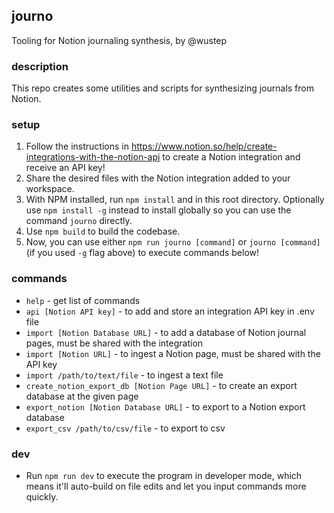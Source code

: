 ## journo
Tooling for Notion journaling synthesis, by @wustep

### description
This repo creates some utilities and scripts for synthesizing journals from Notion.

### setup
1. Follow the instructions in https://www.notion.so/help/create-integrations-with-the-notion-api to create a Notion integration and receive an API key!
2. Share the desired files with the Notion integration added to your workspace.
3. With NPM installed, run `npm install` and in this root directory. Optionally use `npm install -g` instead to install globally so you can use the command `journo` directly.
4. Use `npm build` to build the codebase.
5. Now, you can use either `npm run journo [command]` or `journo [command]` (if you used `-g` flag above) to execute commands below!

### commands
- `help` - get list of commands
- `api [Notion API key]` - to add and store an integration API key in .env file
- `import [Notion Database URL]` - to add a database of Notion journal pages, must be shared with the integration
- `import [Notion URL]` - to ingest a Notion page, must be shared with the API key
- `import /path/to/text/file` - to ingest a text file
- `create_notion_export_db [Notion Page URL]` - to create an export database at the given page
- `export_notion [Notion Database URL]` - to export to a Notion export database
- `export_csv /path/to/csv/file` - to export to csv

### dev
- Run `npm run dev` to execute the program in developer mode, which means it'll auto-build on file edits and let you input commands more quickly.